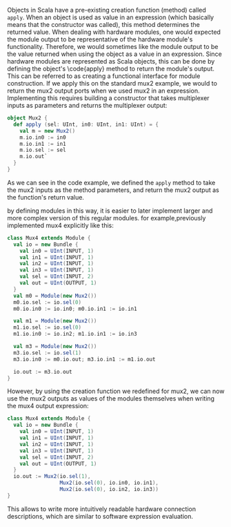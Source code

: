 Objects in Scala have a pre-existing creation function (method) called `apply`. 
When an object is used as value in an expression (which basically means that the constructor was called), this method determines the returned value.
When dealing with hardware modules, one would expected the module output to be representative of the hardware module's functionality.
Therefore, we would sometimes like the module output to be the value returned when using the object as a value in an expression.
Since hardware modules are represented as Scala objects, this can be done by defining the object's \code{apply} method to return the module's output.
This can be referred to as creating a functional interface for module construction.
If we apply this on the standard mux2 example, we would to return the mux2 output ports when we used mux2 in an expression.
Implementing this requires building a constructor that takes multiplexer inputs as parameters and returns the multiplexer output:

```scala
object Mux2 {
  def apply (sel: UInt, in0: UInt, in1: UInt) = {
    val m = new Mux2()
    m.io.in0 := in0
    m.io.in1 := in1
    m.io.sel := sel
    m.io.out`
  }
}
```

As we can see in the code example, we defined the `apply` method to take the mux2 inputs as the method parameters, and return the mux2 output as
the function's return value.

by defining modules in this way, it is easier to later implement larger and more complex version of this regular modules.
for example,previously implemented mux4 explicitly like this:

```scala
class Mux4 extends Module {
  val io = new Bundle {
    val in0 = UInt(INPUT, 1)
    val in1 = UInt(INPUT, 1)
    val in2 = UInt(INPUT, 1)
    val in3 = UInt(INPUT, 1)
    val sel = UInt(INPUT, 2)
    val out = UInt(OUTPUT, 1)
  }
  val m0 = Module(new Mux2())
  m0.io.sel := io.sel(0) 
  m0.io.in0 := io.in0; m0.io.in1 := io.in1

  val m1 = Module(new Mux2())
  m1.io.sel := io.sel(0) 
  m1.io.in0 := io.in2; m1.io.in1 := io.in3

  val m3 = Module(new Mux2())
  m3.io.sel := io.sel(1) 
  m3.io.in0 := m0.io.out; m3.io.in1 := m1.io.out

  io.out := m3.io.out
}
```

However, by using the creation function we redefined for mux2, we can now use the mux2 outputs as values of the modules themselves
when writing the mux4 output expression:

```scala
class Mux4 extends Module {
  val io = new Bundle {
    val in0 = UInt(INPUT, 1)
    val in1 = UInt(INPUT, 1)
    val in2 = UInt(INPUT, 1)
    val in3 = UInt(INPUT, 1)
    val sel = UInt(INPUT, 2)
    val out = UInt(OUTPUT, 1)
  }
  io.out := Mux2(io.sel(1),
                 Mux2(io.sel(0), io.in0, io.in1),
                 Mux2(io.sel(0), io.in2, io.in3))
}
```

This allows to write more intuitively readable hardware connection descriptions, which are similar to software expression evaluation.